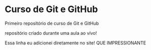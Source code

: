 # Curso de Git e GitHub
 Primeiro repositório de curso de Git e GitHub

 repositório criado durante uma aula ao vívo!

Essa linha eu adicionei diretamente no site! QUE IMPRESSIONANTE 
